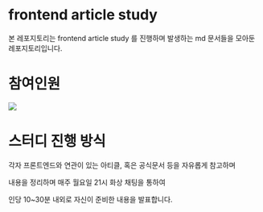 # frontend article study

본 레포지토리는 frontend article study 를 진행하며 발생하는 md 문서들을 모아둔 레포지토리입니다.

# 참여인원

<a href="https://github.com/XionWCFM/react-article-study/graphs/contributors">
  <img src="https://contrib.rocks/image?repo=XionWCFM/react-article-study" />
</a>


# 스터디 진행 방식

각자 프론트엔드와 연관이 있는 아티클, 혹은 공식문서 등을 자유롭게 참고하며

내용을 정리하며 매주 월요일 21시 화상 채팅을 통하여

인당 10~30분 내외로 자신이 준비한 내용을 발표합니다.


